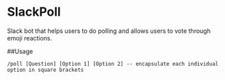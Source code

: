 # SlackPoll
Slack bot that helps users to do polling and allows users to vote through emoji reactions.

##Usage
```
/poll [Question] [Option 1] [Option 2] -- encapsulate each individual option in square brackets
```
